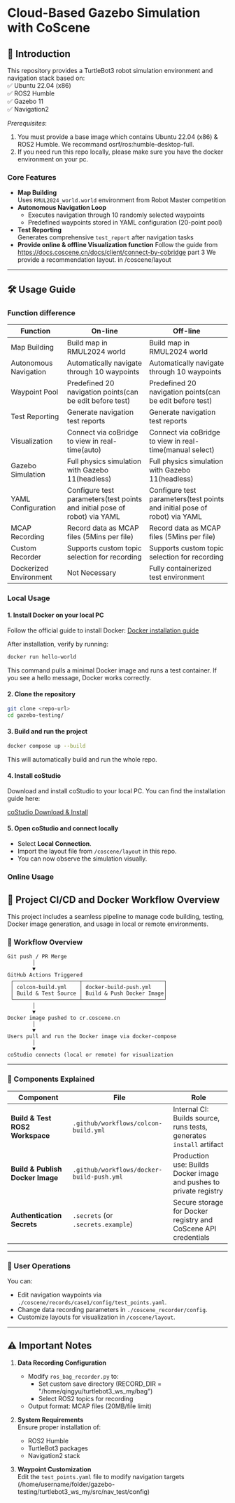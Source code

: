 # Cloud-Based Gazebo Simulation with CoScene

## 📖 Introduction  
This repository provides a TurtleBot3 robot simulation environment and navigation stack based on:  
✅ Ubuntu 22.04 (x86)  
✅ ROS2 Humble  
✅ Gazebo 11  
✅ Navigation2  

*Prerequisites*: 
1. You must provide a base image which contains Ubuntu 22.04 (x86) & ROS2 Humble. We recommand osrf/ros:humble-desktop-full.
2. If you need run this repo locally, please make sure you have the docker environment on your pc. 

### Core Features  
- **Map Building**  
  Uses `RMUL2024_world.world` environment from Robot Master competition  
- **Autonomous Navigation Loop**  
  - Executes navigation through 10 randomly selected waypoints  
  - Predefined waypoints stored in YAML configuration (20-point pool)  
- **Test Reporting**  
  Generates comprehensive `test_report` after navigation tasks  
- **Provide online & offline Visualization function**
  Follow the guide from  https://docs.coscene.cn/docs/client/connect-by-cobridge  part 3
  We provide a recommendation layout. in /coscene/layout

---

## 🛠️ Usage Guide
### Function difference

|Function| On-line | Off-line |
|----------|----------|-------------|
| Map Building | Build map in RMUL2024 world | Build map in RMUL2024 world |
| Autonomous Navigation | Automatically navigate through 10 waypoints | Automatically navigate through 10 waypoints |
| Waypoint Pool | Predefined 20 navigation points(can be edit before test) | Predefined 20 navigation points(can be edit before test) |
| Test Reporting | Generate navigation test reports | Generate navigation test reports |
| Visualization | Connect via coBridge to view in real-time(auto) | Connect via coBridge to view in real-time(manual select) |
| Gazebo Simulation | Full physics simulation with Gazebo 11(headless) | Full physics simulation with Gazebo 11(headless) |
| YAML Configuration | Configure test parameters(test points and initial pose of robot) via YAML | Configure test parameters(test points and initial pose of robot) via YAML |
| MCAP Recording | Record data as MCAP files (5Mins per file) | Record data as MCAP files (5Mins per file) |
| Custom Recorder | Supports custom topic selection for recording | Supports custom topic selection for recording |
| Dockerized Environment | Not Necessary | Fully containerized test environment |

### Local Usage
#### 1. Install Docker on your local PC

Follow the official guide to install Docker:
[Docker installation guide](https://docs.docker.com/get-docker/)

After installation, verify by running:

```bash
docker run hello-world
```

This command pulls a minimal Docker image and runs a test container. If you see a hello message, Docker works correctly.

#### 2. Clone the repository

```bash
git clone <repo-url>
cd gazebo-testing/
```

#### 3. Build and run the project

```bash
docker compose up --build
```

This will automatically build and run the whole repo.

#### 4. Install coStudio

Download and install coStudio to your local PC. You can find the installation guide here:

[coStudio Download & Install](https://docs.coscene.cn/docs/client/connect-by-cobridge)

#### 5. Open coStudio and connect locally

- Select **Local Connection**.
- Import the layout file from `/coscene/layout` in this repo.
- You can now observe the simulation visually.


### Online Usage

## 📌 Project CI/CD and Docker Workflow Overview

This project includes a seamless pipeline to manage code building, testing, Docker image generation, and usage in local or remote environments.

### 🔧 Workflow Overview

```plaintext
Git push / PR Merge
        │
        ▼
GitHub Actions Triggered
 ┌─────────────────────┬──────────────────────────┐
 │ colcon-build.yml    │ docker-build-push.yml    │
 │ Build & Test Source │ Build & Push Docker Image│
 └─────────────────────┴──────────────────────────┘
        │
        ▼
Docker image pushed to cr.coscene.cn
        │
        ▼
Users pull and run the Docker image via docker-compose
        │
        ▼
coStudio connects (local or remote) for visualization
```

---

### 🚀 Components Explained

| Component | File | Role |
|-----------|------|------|
| **Build & Test ROS2 Workspace** | `.github/workflows/colcon-build.yml` | Internal CI: Builds source, runs tests, generates `install` artifact |
| **Build & Publish Docker Image** | `.github/workflows/docker-build-push.yml` | Production use: Builds Docker image and pushes to private registry |
| **Authentication Secrets** | `.secrets` (or `.secrets.example`) | Secure storage for Docker registry and CoScene API credentials |

---

### 🧰 User Operations

You can:
- Edit navigation waypoints via `./coscene/records/case1/config/test_points.yaml`.
- Change data recording parameters in `./coscene_recorder/config`.
- Customize layouts for visualization in `/coscene/layout`.


---

## ⚠️ Important Notes
1. **Data Recording Configuration**  
   - Modify `ros_bag_recorder.py` to:  
     - Set custom save directory  (RECORD_DIR = "/home/qingyu/turtlebot3_ws_my/bag") 
     - Select ROS2 topics for recording  
   - Output format: MCAP files (20MB/file limit)  

2. **System Requirements**  
   Ensure proper installation of:  
   - ROS2 Humble  
   - TurtleBot3 packages  
   - Navigation2 stack  

3. **Waypoint Customization**  
   Edit the `test_points.yaml` file to modify navigation targets (/home/username/folder/gazebo-testing/turtlebot3_ws_my/src/nav_test/config)
